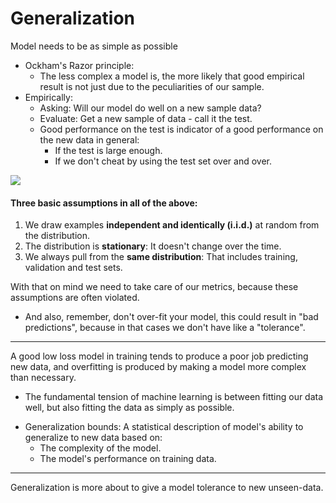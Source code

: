 # Generalization

Model needs to be as simple as possible
* Ockham's Razor principle:
  - The less complex a model is, the more likely that good empirical  result is not just due to the peculiarities of our sample.
* Empirically:
  - Asking: Will our model do well on a new sample data?
  - Evaluate: Get a new sample of data - call it the test. 
  - Good performance on the test is indicator of a good performance on the new data in general:
    - If the test is large enough.
    - If we don't cheat by using the test set over and over.

<img src="https://developers.google.com/static/machine-learning/crash-course/images/BigPicture.svg?hl=es-419">

#### Three basic assumptions in all of the above: 
1. We draw examples **independent and identically (i.i.d.)** at random from the distribution.
2. The distribution is **stationary**: It doesn't change over the time.
3. We always pull from the **same distribution**: That includes training, validation and test sets.

With that on mind we need to take care of our metrics, because these assumptions are often violated.

- And also, remember, don't over-fit your model, this could result in "bad predictions", because in that cases we don't have like a "tolerance".

---

A good low loss model in training tends to produce a poor job predicting new data, and overfitting is produced by making a model more complex than necessary.

- The fundamental tension of machine learning is between fitting our data well, but also fitting the data as simply as possible.
* Generalization bounds: A statistical description of model's ability to generalize to new data based on:
  - The complexity of the model.
  - The model's performance on training data.
---
Generalization is more about to give a model tolerance to new unseen-data.
